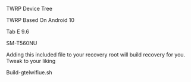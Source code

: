 TWRP Device Tree 

TWRP Based On Android 10

Tab E 9.6

SM-T560NU

Adding this included file to your recovery root will build recovery for you.  Tweak to your liking

Build-gtelwifiue.sh
